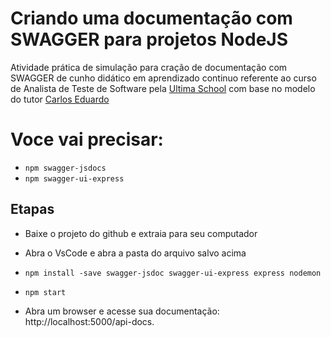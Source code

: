 # Criando uma documentação com SWAGGER para projetos NodeJS

Atividade prática de simulação para cração de documentação com SWAGGER de cunho didático em aprendizado continuo referente ao curso de Analista de Teste de Software pela [Ultima School](https://ultima.school/courses/) com base no modelo do tutor [Carlos Eduardo](https://github.com/carloseduardo1984/)


# Voce vai precisar: 

* `npm swagger-jsdocs`
* `npm swagger-ui-express` 

## Etapas

* Baixe o projeto do github e extraia para seu computador
* Abra o VsCode e abra a pasta do arquivo salvo acima

* `npm install -save swagger-jsdoc swagger-ui-express express nodemon`
* `npm start`

* Abra um  browser e acesse sua documentação:  http://localhost:5000/api-docs.
